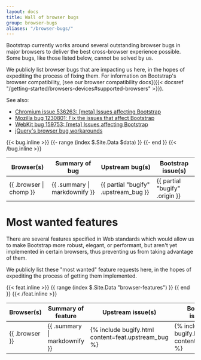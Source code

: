 ```yaml
---
layout: docs
title: Wall of browser bugs
group: browser-bugs
aliases: "/browser-bugs/"
---
```


Bootstrap currently works around several outstanding browser bugs in major browsers to deliver the best cross-browser experience possible. Some bugs, like those listed below, cannot be solved by us.

We publicly list browser bugs that are impacting us here, in the hopes of expediting the process of fixing them. For information on Bootstrap's browser compatibility, [see our browser compatibility docs]({{< docsref "/getting-started/browsers-devices#supported-browsers" >}}).

See also:

* [Chromium issue 536263: [meta] Issues affecting Bootstrap](https://bugs.chromium.org/p/chromium/issues/detail?id=536263)
* [Mozilla bug 1230801: Fix the issues that affect Bootstrap](https://bugzilla.mozilla.org/show_bug.cgi?id=1230801)
* [WebKit bug 159753: [meta] Issues affecting Bootstrap](https://bugs.webkit.org/show_bug.cgi?id=159753)
* [jQuery's browser bug workarounds](https://docs.google.com/document/d/1LPaPA30bLUB_publLIMF0RlhdnPx_ePXm7oW02iiT6o)

<table class="bd-browser-bugs table table-bordered table-hover">
  <thead>
    <tr>
      <th>Browser(s)</th>
      <th>Summary of bug</th>
      <th>Upstream bug(s)</th>
      <th>Bootstrap issue(s)</th>
    </tr>
  </thead>
  <tbody>
    {{< bug.inline >}}
    {{- range (index $.Site.Data $data) }}
    <tr>
      <td>{{ .browser | chomp }}</td>
      <td>{{ .summary | markdownify }}</td>
      <td>{{ partial "bugify" .upstream_bug }}</td>
      <td>{{ partial "bugify" .origin }}</td>
    </tr>
    {{- end }}
    {{< /bug.inline >}}
  </tbody>
</table>

# Most wanted features

There are several features specified in Web standards which would allow us to make Bootstrap more robust, elegant, or performant, but aren't yet implemented in certain browsers, thus preventing us from taking advantage of them.

We publicly list these "most wanted" feature requests here, in the hopes of expediting the process of getting them implemented.

<table class="bd-browser-bugs table table-bordered table-hover">
  <thead>
    <tr>
      <th>Browser(s)</th>
      <th>Summary of feature</th>
      <th>Upstream issue(s)</th>
      <th>Bootstrap issue(s)</th>
    </tr>
  </thead>
  <tbody>
    {{< feat.inline >}}
    {{ range (index $.Site.Data "browser-features") }}
    <tr>
      <td>{{ .browser }}</td>
      <td>{{ .summary | markdownify }}</td>
      <td>{% include bugify.html content=feat.upstream_bug %}</td>
      <td>{% include bugify.html content=feat.origin %}</td>
    </tr>
    {{ end }}
    {{< /feat.inline >}}
  </tbody>
</table>

